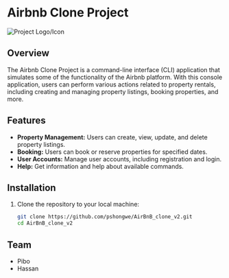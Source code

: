 # Airbnb Clone Project

![Project Logo/Icon](https://cdn.freebiesupply.com/logos/large/2x/airbnb-2-logo-svg-vector.svg)

## Overview

The Airbnb Clone Project is a command-line interface (CLI) application that simulates some of the functionality of the Airbnb platform. With this console application, users can perform various actions related to property rentals, including creating and managing property listings, booking properties, and more.

## Features

- **Property Management:** Users can create, view, update, and delete property listings.
- **Booking:** Users can book or reserve properties for specified dates.
- **User Accounts:** Manage user accounts, including registration and login.
- **Help:** Get information and help about available commands.

## Installation

1. Clone the repository to your local machine:

   ```bash
   git clone https://github.com/pshongwe/AirBnB_clone_v2.git
   cd AirBnB_clone_v2

## Team
- Pibo
- Hassan
